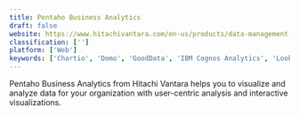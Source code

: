 ```yaml
---
title: Pentaho Business Analytics
draft: false 
website: https://www.hitachivantara.com/en-us/products/data-management-analytics/pentaho-platform/pentaho-business-analytics.html
classification: ['']
platform: ['Web']
keywords: ['Chartio', 'Domo', 'GoodData', 'IBM Cognos Analytics', 'Looker', 'MATLAB', 'MicroStrategy', 'Oracle Analytics Cloud', 'QlikSense', 'Qlikview', 'Qubole', 'SAP Analytics Cloud', 'STATISTICA', 'Sisense', 'Splunk Enterprise', 'Sumo Logic', 'TIBCO Spotfire', 'Tableau Desktop', 'Zoho Analytics']
---
```

Pentaho Business Analytics from Hitachi Vantara helps you to visualize and analyze data for your organization with user-centric analysis and interactive visualizations.